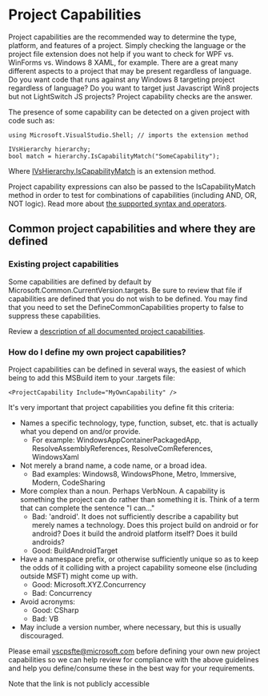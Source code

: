 Project Capabilities
====================

Project capabilities are the recommended way to determine the type, platform,
and features of a project. Simply checking the language or the project
file extension does not help if you want to check for WPF vs. WinForms
vs. Windows 8 XAML, for example. There are a great many different aspects
to a project that may be present regardless of language. Do you want code
that runs against any Windows 8 targeting project regardless of language?
Do you want to target just Javascript Win8 projects but not LightSwitch
JS projects? Project capability checks are the answer.

The presence of some capability can be detected on a given project with
code such as:

    using Microsoft.VisualStudio.Shell; // imports the extension method

    IVsHierarchy hierarchy;
    bool match = hierarchy.IsCapabilityMatch("SomeCapability");

Where [IVsHierarchy.IsCapabilityMatch](http://msdn.microsoft.com/en-us/library/vstudio/hh443055.aspx)
is an extension method.

Project capability expressions can also be passed to the IsCapabilityMatch
method in order to test for combinations of capabilities (including
AND, OR, NOT logic). Read more about [the supported syntax and
operators](http://msdn.microsoft.com/en-us/library/vstudio/microsoft.visualstudio.shell.interop.ivsbooleansymbolexpressionevaluator.evaluateexpression.aspx).

Common project capabilities and where they are defined
------------------------------------------------------

### Existing project capabilities

Some capabilities are defined by default by Microsoft.Common.CurrentVersion.targets.
Be sure to review that file if capabilities are defined that you do not wish
to be defined. You may find that you need to set the DefineCommonCapabilities
property to false to suppress these capabilities.

Review a [description of all documented project capabilities](project_capabilities.md).

### How do I define my own project capabilities?

Project capabilities can be defined in several ways, the easiest of which
being to add this MSBuild item to your .targets file:

    <ProjectCapability Include="MyOwnCapability" />


It's very important that project capabilities you define fit this criteria:

- Names a specific technology, type, function, subset, etc. that is actually what you depend on and/or provide. 
  - For example: WindowsAppContainerPackagedApp, ResolveAssemblyReferences, ResolveComReferences, WindowsXaml
- Not merely a brand name, a code name, or a broad idea.
  - Bad examples: Windows8, WindowsPhone, Metro, Immersive, Modern, CodeSharing
- More complex than a noun. Perhaps VerbNoun. A capability is something the project can do rather than something it is.  Think of a term that can complete the sentence "I can…"
  - Bad: 'android'. It does not sufficiently describe a capability but merely names a technology. Does this project build on android or for android? Does it build the android platform itself? Does it build androids?
  - Good: BuildAndroidTarget
- Have a namespace prefix, or otherwise sufficiently unique so as to keep the odds of it colliding with a project capability someone else (including outside MSFT) might come up with.
  - Good: Microsoft.XYZ.Concurrency
  - Bad: Concurrency
- Avoid acronyms: 
  - Good: CSharp
  - Bad: VB
- May include a version number, where necessary, but this is usually discouraged.
    
Please email vscpsfte@microsoft.com before defining your own new project
capabilities so we can help review for compliance with the above guidelines
and help you define/consume these in the best way for your requirements.

Note that the link is not publicly accessible

